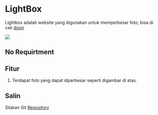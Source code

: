 # LightBox
Lightbox adalah website yang digunakan untuk memperbesar foto, bisa di cek [disini](https://amirhdytt.github.io/lightBox)

![](https://i.ibb.co/fH95fx7/lightBox.png)

## No Requirtment

## Fitur
1. Terdapat foto yang dapat diperbesar seperti digambar di atas.

## Salin
Silakan Git [Repository](https://github.com/amirhdytt/lightBox.git)

